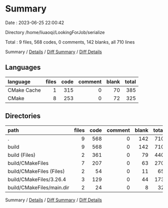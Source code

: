 # Summary

Date : 2023-06-25 22:00:42

Directory /home/liuaoqi/LookingForJob/serialize

Total : 9 files,  568 codes, 0 comments, 142 blanks, all 710 lines

Summary / [Details](details.md) / [Diff Summary](diff.md) / [Diff Details](diff-details.md)

## Languages
| language | files | code | comment | blank | total |
| :--- | ---: | ---: | ---: | ---: | ---: |
| CMake Cache | 1 | 315 | 0 | 70 | 385 |
| CMake | 8 | 253 | 0 | 72 | 325 |

## Directories
| path | files | code | comment | blank | total |
| :--- | ---: | ---: | ---: | ---: | ---: |
| . | 9 | 568 | 0 | 142 | 710 |
| build | 9 | 568 | 0 | 142 | 710 |
| build (Files) | 2 | 361 | 0 | 79 | 440 |
| build/CMakeFiles | 7 | 207 | 0 | 63 | 270 |
| build/CMakeFiles (Files) | 2 | 54 | 0 | 11 | 65 |
| build/CMakeFiles/3.26.4 | 3 | 129 | 0 | 44 | 173 |
| build/CMakeFiles/main.dir | 2 | 24 | 0 | 8 | 32 |

Summary / [Details](details.md) / [Diff Summary](diff.md) / [Diff Details](diff-details.md)